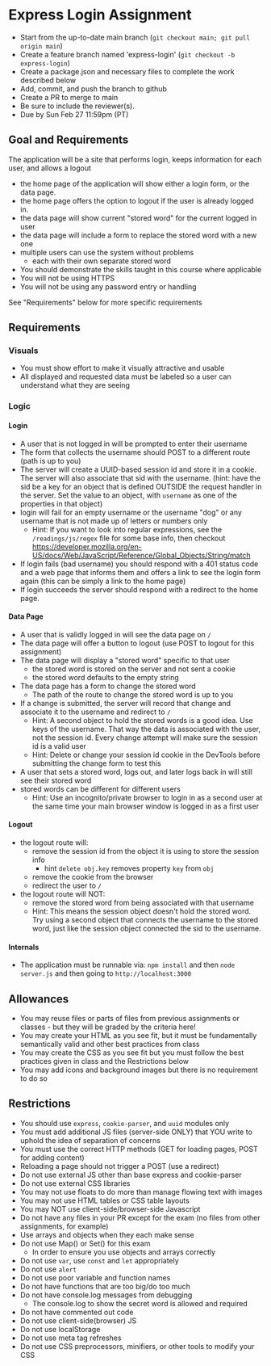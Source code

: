 # Express Login Assignment

* Start from the up-to-date main branch (`git checkout main; git pull origin main`)
* Create a feature branch named 'express-login' (`git checkout -b express-login`)
* Create a package.json and necessary files to complete the work described below
* Add, commit, and push the branch to github
* Create a PR to merge to main
* Be sure to include the reviewer(s).  
* Due by Sun Feb 27 11:59pm (PT) 

## Goal and Requirements

The application will be a site that performs login, keeps information for each user, and allows a logout

- the home page of the application will show either a login form, or the data page.
- the home page offers the option to logout if the user is already logged in.
- the data page will show current "stored word" for the current logged in user
- the data page will include a form to replace the stored word with a new one
- multiple users can use the system without problems
  - each with their own separate stored word
- You should demonstrate the skills taught in this course where applicable
- You will not be using HTTPS
- You will not be using any password entry or handling

See "Requirements" below for more specific requirements

## Requirements

### Visuals

* You must show effort to make it visually attractive and usable
* All displayed and requested data must be labeled so a user can understand what they are seeing

### Logic

#### Login

- A user that is not logged in will be prompted to enter their username
- The form that collects the username should POST to a different route (path is up to you)
- The server will create a UUID-based session id and store it in a cookie.  The server will also associate that sid with the username.  (hint: have the sid be a key for an object that is defined OUTSIDE the request handler in the server.  Set the value to an object, with `username` as one of the properties in that object)
- login will fail for an empty username or the username "dog" or any username that is not made up of letters or numbers only
  - Hint: If you want to look into regular expressions, see the `/readings/js/regex` file for some base info, then checkout https://developer.mozilla.org/en-US/docs/Web/JavaScript/Reference/Global_Objects/String/match
- If login fails (bad username) you should respond with a 401 status code and a web page that informs them and offers a link to see the login form again (this can be simply a link to the home page)
- If login succeeds the server should respond with a redirect to the home page.

#### Data Page

- A user that is validly logged in will see the data page on `/`
- The data page will offer a button to logout (use POST to logout for this assignment)
- The data page will display a "stored word" specific to that user
  - the stored word is stored on the server and not sent a cookie
  - the stored word defaults to the empty string
- The data page has a form to change the stored word
  - The path of the route to change the stored word is up to you
- If a change is submitted, the server will record that change and associate it to the username and redirect to `/`
  - Hint: A second object to hold the stored words is a good idea.  Use keys of the username.  That way the data is associated with the user, not the session id. Every change attempt will make sure the session id is a valid user
  - Hint: Delete or change your session id cookie in the DevTools before submitting the change form to test this
- A user that sets a stored word, logs out, and later logs back in will still see their stored word
- stored words can be different for different users
  - Hint: Use an incognito/private browser to login in as a second user at the same time your main browser window is logged in as a first user

#### Logout

- the logout route will:
  - remove the session id from the object it is using to store the session info
    - hint `delete obj.key` removes property `key` from `obj`
  - remove the cookie from the browser
  - redirect the user to `/`
- the logout route will NOT:
  - remove the stored word from being associated with that username
  - Hint: This means the session object doesn't hold the stored word.  Try using a second object that connects the username to the stored word, just like the session object connected the sid to the username.

#### Internals

* The application must be runnable via: `npm install` and then `node server.js` and then going to `http://localhost:3000`

## Allowances
* You may reuse files or parts of files from previous assignments or classes - but they will be graded by the criteria here!
* You may create your HTML as you see fit, but it must be fundamentally semantically valid and other best practices from class
* You may create the CSS as you see fit but you must follow the best practices given in class and the Restrictions below
* You may add icons and background images but there is no requirement to do so

## Restrictions
* You should use `express`, `cookie-parser`, and `uuid` modules only
* You must add additional JS files (server-side ONLY) that YOU write to uphold the idea of separation of concerns
* You must use the correct HTTP methods (GET for loading pages, POST for adding content)
* Reloading a page should not trigger a POST (use a redirect)
* Do not use external JS other than base express and cookie-parser
* Do not use external CSS libraries
* You may not use floats to do more than manage flowing text with images
* You may not use HTML tables or CSS table layouts
* You may NOT use client-side/browser-side Javascript
* Do not have any files in your PR except for the exam (no files from other assignments, for example)
* Use arrays and objects when they each make sense
* Do not use Map() or Set() for this exam
  * In order to ensure you use objects and arrays correctly
* Do not use `var`, use `const` and `let` appropriately
* Do not use `alert`
* Do not use poor variable and function names
* Do not have functions that are too big/do too much
* Do not have console.log messages from debugging
  * The console.log to show the secret word is allowed and required
* Do not have commented out code
* Do not use client-side(browser) JS
* Do not use localStorage
* Do not use meta tag refreshes
* Do not use CSS preprocessors, minifiers, or other tools to modify your CSS

